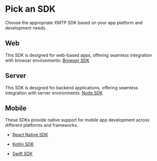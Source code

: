 # Pick an SDK

Choose the appropriate XMTP SDK based on your app platform and development needs.

## Web

This SDK is designed for web-based apps, offering seamless integration with browser environments: [Browser SDK](https://github.com/xmtp/xmtp-js/tree/main/sdks/browser-sdk)

## Server

This SDK is designed for backend applications, offering seamless integration with server environments: [Node SDK](https://github.com/xmtp/xmtp-js/tree/main/sdks/node-sdk)

## Mobile

These SDKs provide native support for mobile app development across different platforms and frameworks.

- [React Native SDK](https://github.com/xmtp/xmtp-react-native) 

- [Kotlin SDK](https://github.com/xmtp/xmtp-android)

- [Swift SDK](https://github.com/xmtp/xmtp-ios)
